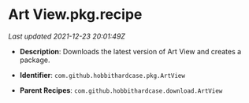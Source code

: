 # Art View.pkg.recipe

_Last updated 2021-12-23 20:01:49Z_

- **Description**: Downloads the latest version of Art View and creates a package.

- **Identifier**: `com.github.hobbithardcase.pkg.ArtView`

- **Parent Recipes**: `com.github.hobbithardcase.download.ArtView`

